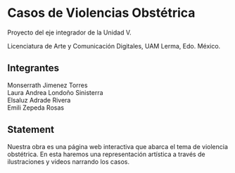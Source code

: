 # Casos de Violencias Obstétrica
Proyecto del eje integrador de la Unidad V.  

Licenciatura de Arte y Comunicación Digitales, UAM Lerma, Edo. México.  

## Integrantes 
Monserrath Jimenez Torres  
Laura Andrea Londoño Sinisterra  
Elsaluz Adrade Rivera  
Emili Zepeda Rosas  

## Statement
Nuestra obra es una página web interactiva que abarca el tema de violencia obstétrica.   En esta haremos una representación artística a través de ilustraciones y videos narrando los casos.